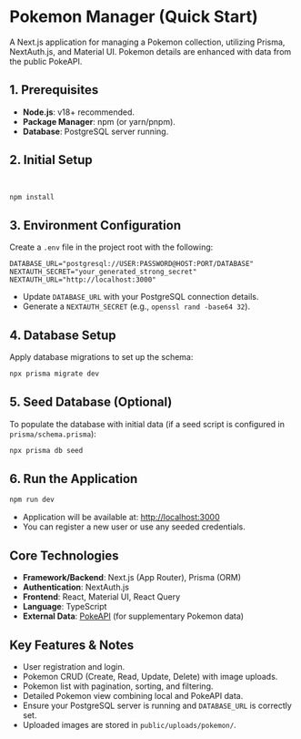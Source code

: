 # Pokemon Manager (Quick Start)

A Next.js application for managing a Pokemon collection, utilizing Prisma, NextAuth.js, and Material UI. Pokemon details are enhanced with data from the public PokeAPI.

## 1. Prerequisites

*   **Node.js**: v18+ recommended.
*   **Package Manager**: npm (or yarn/pnpm).
*   **Database**: PostgreSQL server running.

## 2. Initial Setup

```bash


npm install
```

## 3. Environment Configuration

Create a `.env` file in the project root with the following:

```env
DATABASE_URL="postgresql://USER:PASSWORD@HOST:PORT/DATABASE"
NEXTAUTH_SECRET="your_generated_strong_secret"
NEXTAUTH_URL="http://localhost:3000"
```
*   Update `DATABASE_URL` with your PostgreSQL connection details.
*   Generate a `NEXTAUTH_SECRET` (e.g., `openssl rand -base64 32`).

## 4. Database Setup

Apply database migrations to set up the schema:

```bash
npx prisma migrate dev
```

## 5. Seed Database (Optional)

To populate the database with initial data (if a seed script is configured in `prisma/schema.prisma`):

```bash
npx prisma db seed
```

## 6. Run the Application

```bash
npm run dev
```
*   Application will be available at: [http://localhost:3000](http://localhost:3000)
*   You can register a new user or use any seeded credentials.

## Core Technologies

*   **Framework/Backend**: Next.js (App Router), Prisma (ORM)
*   **Authentication**: NextAuth.js
*   **Frontend**: React, Material UI, React Query
*   **Language**: TypeScript
*   **External Data**: [PokeAPI](https://pokeapi.co/) (for supplementary Pokemon data)

## Key Features & Notes

*   User registration and login.
*   Pokemon CRUD (Create, Read, Update, Delete) with image uploads.
*   Pokemon list with pagination, sorting, and filtering.
*   Detailed Pokemon view combining local and PokeAPI data.
*   Ensure your PostgreSQL server is running and `DATABASE_URL` is correctly set.
*   Uploaded images are stored in `public/uploads/pokemon/`. 